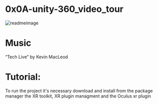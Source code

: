 # 0x0A-unity-360_video_tour

![readmeimage](https://user-images.githubusercontent.com/77943864/164986056-7c6de3af-a12d-4040-8b9b-f48053fce324.png)


# Music
“Tech Live” by Kevin MacLeod

# Tutorial:
To run the project it's necessary download and install from the package manager
the XR toolkit, XR plugin managment and the Oculus xr plugin
